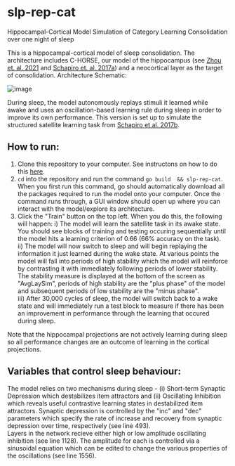 # slp-rep-cat

Hippocampal-Cortical Model Simulation of Category Learning Consolidation over one night of sleep

This is a hippocampal-cortical model of sleep consolidation. The architecture includes C-HORSE, our model of the hippocampus (see [Zhou et. al. 2021](https://www.biorxiv.org/content/10.1101/2021.07.29.454337v1) and [Schapiro et. al. 2017a](https://cb17cd36-5a57-45de-9d66-0b98a3dc5be9.filesusr.com/ugd/b37d16_5edf4f04f8fb4f8eb717d38e4ca42c3e.pdf)) and a neocortical layer as the target of consolidation. Architecture Schematic:

![image](https://user-images.githubusercontent.com/6560969/141707376-57ff5ae2-2385-4ee6-a1f5-0735975ad8f2.png) 



During sleep, the model autonomously replays stimuli it learned  while awake and uses an oscillation-based learning rule during sleep in order to improve its own performance. This version is set up to simulate the structured satellite learning task from [Schapiro et al. 2017b](https://www.nature.com/articles/s41598-017-12884-5.pdf).

## How to run:
1. Clone this repository to your computer. See instructons on how to do this [here](https://docs.github.com/en/free-pro-team@latest/github/creating-cloning-and-archiving-repositories/cloning-a-repository).  
2. ```cd``` into the repository and run the command ```go build  && slp-rep-cat```. When you first run this command, go should automatically download all the packages required to run the model onto your computer. Once the command runs through, a GUI window should open up where you can interact with the model/explore its architecture.  
3. Click the "Train" button on the top left. When you do this, the following will happen:
  i) The model will learn the satellite task in its awake state. You should see blocks of training and testing occuring sequentially until the model hits a learning criterion of 0.66 (66% accuracy on the task).  
  ii) The model will now switch to sleep and will begin replaying the information it just learned during the wake state. At various points the model will fall into periods of high stability which the model will reinforce by contrasting it with immediately following periods of lower stability. The stability measure is displayed at the bottom of the screen as "AvgLaySim", periods of high stability are the "plus phase" of the model and subsequent periods of low stability are the "minus phase".  
  iii) After 30,000 cycles of sleep, the model will switch back to a wake state and will immediately run a test block to measure if there has been an improvement in performance through the learning that occured during sleep.
  
Note that the hippocampal projections are not actively learning during sleep so all performance changes are an outcome of learning in the cortical projections.

## Variables that control sleep behaviour:
The model relies on two mechanisms during sleep - (i) Short-term Synaptic Depression which destabilizes item attractors and (ii) Oscillating Inhibition which reveals useful contrastive learning states in destabilized item attractors.
Synaptic depression is controlled by the "inc" and "dec" parameters which specify the rate of increase and recovery from synaptic depression over time, respectively (see line 493).  
Layers in the network recieve either high or low amplitude oscillating inhibition (see line 1128). The amplitude for each is controlled via a sinusoidal equation which can be edited to change the various properties of the oscillations (see line 1556).
